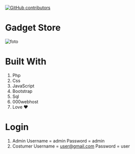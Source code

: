 <a href="https://github.com/drkflh/xirpl3-gadget_store/graphs/contributors"><img alt="GitHub contributors" src="https://img.shields.io/github/contributors/drkflh/xirpl3-gadget_store?color=2b9348"></a>
# Gadget Store
![foto](https://user-images.githubusercontent.com/87356765/140611347-2e8dd8d6-4981-47e4-b390-201a16725ffc.png)
# Built With
1. Php
2. Css
3. JavaScript
4. Bootstrap
5. Sql
6. 000webhost
7. Love ❤
# Login 
1. Admin
  Username = admin
  Password = admin
2. Costumer
  Username = user@gmail.com
  Password = user
